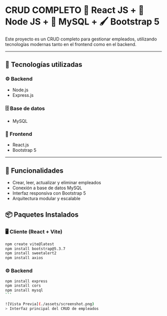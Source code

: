 # CRUD COMPLETO 📘 React JS + 📗 Node JS + 📒 MySQL + 🖌️ Bootstrap 5

Este proyecto es un CRUD completo para gestionar empleados, utilizando tecnologías modernas tanto en el frontend como en el backend.

---

## 🧰 Tecnologías utilizadas

### ⚙️ Backend
- Node.js
- Express.js

### 🗄️ Base de datos
- MySQL

### 🎨 Frontend
- React.js
- Bootstrap 5

---

## 🚀 Funcionalidades

- Crear, leer, actualizar y eliminar empleados
- Conexión a base de datos MySQL
- Interfaz responsiva con Bootstrap 5
- Arquitectura modular y escalable


## 📦 Paquetes Instalados

### 🖥️ Cliente (React + Vite)

```bash
npm create vite@latest
npm install bootstrap@5.3.7
npm install sweetalert2
npm install axios
```

### ⚙️ Backend

````bash
npm install express
npm install cors
npm install mysql
```

![Vista Previa](./assets/screenshot.png)
> Interfaz principal del CRUD de empleados